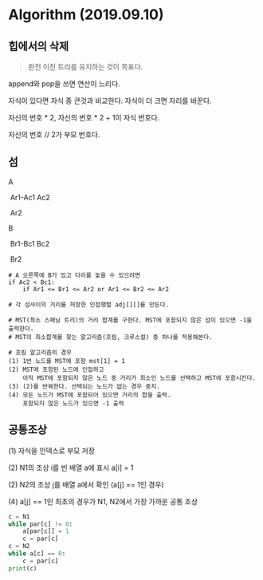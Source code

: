 # Algorithm (2019.09.10)

##  힙에서의 삭제

> 완전 이진 트리를 유지하는 것이 목표다.

append와 pop을 쓰면 연산이 느리다.

자식이 있다면 자식 중 큰것과 비교한다. 자식이 더 크면 자리를 바꾼다.

자신의 번호 * 2, 자신의 번호 * 2 + 1이 자식 번호다.

자신의 번호 // 2가 부모 번호다.



## 섬

A

​	Ar1-Ac1				Ac2



​	Ar2



B

​	Br1-Bc1				Bc2



​	Br2

```
# A 오른쪽에 B가 있고 다리를 놓을 수 있으려면
if Ac2 < Bc1:
	if Ar1 <= Br1 <= Ar2 or Ar1 <= Br2 <= Ar2
```

```
# 각 섬사이의 거리를 저장한 인접행렬 adj[][]를 만든다.

# MST(최소 스패닝 트리)의 거리 합계를 구한다. MST에 포함되지 않은 섬이 있으면 -1을 출력한다.
# MST의 최소합계를 찾는 알고리즘(프림, 크루스컬) 중 하나를 적용해본다.
```

```
# 프림 알고리즘의 경우
(1) 1번 노드를 MST에 포함 mst[1] = 1
(2) MST에 포함된 노드에 인접하고
	아직 MST에 포함되지 않은 노드 중 거리가 최소인 노드를 선택하고 MST에 포함시킨다.
(3) (2)를 반복한다. 선택되는 노드가 없는 경우 중지.
(4) 모든 노드가 MST에 포함되어 있으면 거리의 합을 출력.
	포함되지 않은 노드가 있으면 -1 출력
```



## 공통조상

(1) 자식을 인덱스로 부모 저장

(2) N1의 조상 i를 빈 배열 a에 표시 a[i] = 1

(2) N2의 조상 j를 배열 a에서 확인 (a[j] == 1인 경우)

(4) a[j] == 1인 최초의 경우가 N1, N2에서 가장 가까운 공통 조상



```python
c = N1
while par[c] != 0:
    a[par[c]] = 1
    c = par[c]
c = N2
while a[c] == 0:
    c = par[c]
print(c)
```

